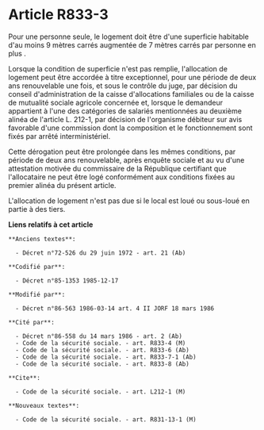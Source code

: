 # Article R833-3

Pour une personne seule, le logement doit être d'une superficie habitable d'au moins 9 mètres carrés augmentée de 7 mètres
carrés par personne en plus        . 

Lorsque la condition de superficie n'est pas remplie, l'allocation de logement peut être accordée à titre exceptionnel, pour
une période de deux ans renouvelable une fois, et sous le contrôle du juge, par décision du conseil d'administration de la
caisse d'allocations familiales ou de la caisse de mutualité sociale agricole concernée et, lorsque le demandeur appartient à
l'une des catégories de salariés mentionnées au deuxième alinéa de l'article L. 212-1, par décision de l'organisme débiteur
sur avis favorable d'une commission dont la composition et le fonctionnement sont fixés par arrêté interministériel. 

Cette dérogation peut être prolongée dans les mêmes conditions, par période de deux ans renouvelable, après enquête sociale
et au vu d'une attestation motivée du commissaire de la République certifiant que l'allocataire ne peut être logé
conformément aux conditions fixées au premier alinéa du présent article. 

L'allocation de logement n'est pas due si le local est loué ou sous-loué en partie à des tiers.

**Liens relatifs à cet article**

	**Anciens textes**:

	  - Décret n°72-526 du 29 juin 1972 - art. 21 (Ab)

	**Codifié par**:

	  - Décret n°85-1353 1985-12-17

	**Modifié par**:

	  - Décret n°86-563 1986-03-14 art. 4 II JORF 18 mars 1986

	**Cité par**:

	  - Décret n°86-558 du 14 mars 1986 - art. 2 (Ab)
	  - Code de la sécurité sociale. - art. R833-4 (M)
	  - Code de la sécurité sociale. - art. R833-6 (Ab)
	  - Code de la sécurité sociale. - art. R833-7-1 (Ab)
	  - Code de la sécurité sociale. - art. R833-8 (Ab)

	**Cite**:

	  - Code de la sécurité sociale. - art. L212-1 (M)

	**Nouveaux textes**:

	  - Code de la sécurité sociale. - art. R831-13-1 (M)
